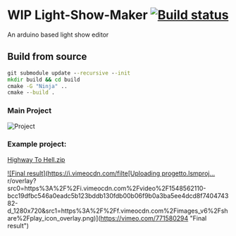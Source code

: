# WIP Light-Show-Maker [![Build status](https://ci.appveyor.com/api/projects/status/kaqtvyo9x6c0ym0u?svg=true)](https://ci.appveyor.com/project/aarcangeli/light-show-maker)
An arduino based light show editor

## Build from source

```bat
git submodule update --recursive --init
mkdir build && cd build
cmake -G "Ninja" ..
cmake --build .
```

### Main Project

![Project](gifs/project.gif)

### Example project:

[Highway To Hell.zip](https://github.com/aarcangeli/Light-Show-Maker/files/10135766/Highway.To.Hell.zip)

[![Final result](https://i.vimeocdn.com/filte[Uploading progetto.lsmproj…]()
r/overlay?src0=https%3A%2F%2Fi.vimeocdn.com%2Fvideo%2F1548562110-bcc19dfbc546a0eadc5b123bddb130fdb00b06f9b0a3ba5ee4dcd8f740474382-d_1280x720&src1=https%3A%2F%2Ff.vimeocdn.com%2Fimages_v6%2Fshare%2Fplay_icon_overlay.png)](https://vimeo.com/771580294 "Final result")
